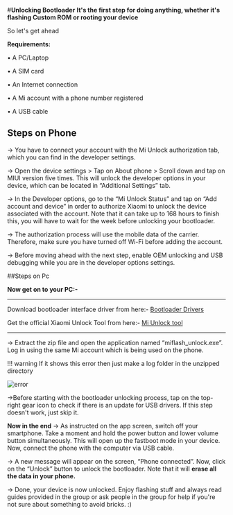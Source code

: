 ﻿---
hide:
  - navigation
---
#**Unlocking Bootloader**
**It's the first step for doing anything, whether it's flashing Custom ROM or rooting your device**

So let's get ahead

**Requirements:**

• A PC/Laptop

• A SIM card

• An Internet connection

• A Mi account with a phone number registered

• A USB cable

## Steps on Phone
-> You have to connect your account with the Mi Unlock authorization tab, which you can find in the developer settings.

-> Open the device settings > Tap on About phone > Scroll down and tap on MIUI version five times. This will unlock the developer options in your device, which can be located in “Additional Settings” tab.

-> In the Developer options, go to the “Mi Unlock Status” and tap on “Add account and device” in order to authorize Xiaomi to unlock the device associated with the account. Note that it can take up to 168 hours to finish this, you will have to wait for the week before unlocking your bootloader.

-> The authorization process will use the mobile data of the carrier. Therefore, make sure you have turned off Wi-Fi before adding the account.

-> Before moving ahead with the next step, enable OEM unlocking and USB debugging while you are in the developer options settings.

##Steps on Pc

**Now get on to your PC:-**

*** 
Download bootloader interface driver from here:- [Bootloader Drivers](https://t.me/XAGASupport/446550)

Get the official Xiaomi Unlock Tool from here:- [Mi Unlock tool](https://miuirom.org/updates/mi-flash-unlock)
***

-> Extract the zip file and open the application named “miflash_unlock.exe”. Log in using the same Mi account which is being used on the phone.

!!! warning
    If it shows this error then just make a log folder in the unzipped directory

![error ](https://xiaomi.eu/community/attachments/miflash-install-message-1-png.48046/)

->Before starting with the bootloader unlocking process, tap on the top-right gear icon to check if there is an update for USB drivers. If this step doesn't work, just skip it.

**Now in the end**
-> As instructed on the app screen, switch off your smartphone. Take a moment and hold the power button and lower volume button simultaneously. This will open up the fastboot mode in your device. Now, connect the phone with the computer via USB cable.

-> A new message will appear on the screen, “Phone connected”. Now, click on the “Unlock” button to unlock the bootloader. Note that it will **erase all the data in your phone.**

-> Done, your device is now unlocked. Enjoy flashing stuff and always read guides provided in the group or ask people in the group for  help if you're not sure about something to avoid bricks. :)
